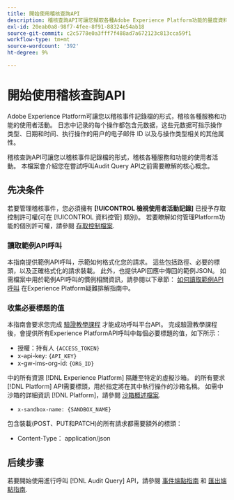 ```yaml
---
title: 開始使用稽核查詢API
description: 稽核查詢API可讓您擷取各種Adobe Experience Platform功能的量度資料。 本檔案會介紹您在嘗試呼叫Audit Query API之前需要瞭解的核心概念。
exl-id: 20eab0a8-98f7-4fee-8f91-88324e54ab18
source-git-commit: c2c5778e0a3fff7f488ad7a672123c813cca59f1
workflow-type: tm+mt
source-wordcount: '392'
ht-degree: 9%

---
```


# 開始使用稽核查詢API

Adobe Experience Platform可讓您以稽核事件記錄檔的形式，稽核各種服務和功能的使用者活動。 日志中记录的每个操作都包含元数据，这些元数据可指示操作类型、日期和时间、执行操作的用户的电子邮件 ID 以及与操作类型相关的其他属性。

稽核查詢API可讓您以稽核事件記錄檔的形式，稽核各種服務和功能的使用者活動。 本檔案會介紹您在嘗試呼叫Audit Query API之前需要瞭解的核心概念。

## 先决条件

若要管理稽核事件，您必須擁有 **[!UICONTROL 檢視使用者活動記錄]** 已授予存取控制許可權(可在 [!UICONTROL 資料控管] 類別)。 若要瞭解如何管理Platform功能的個別許可權，請參閱 [存取控制檔案](../../../../access-control/home.md).

### 讀取範例API呼叫

本指南提供範例API呼叫，示範如何格式化您的請求。 這些包括路徑、必要的標頭，以及正確格式化的請求裝載。 此外，也提供API回應中傳回的範例JSON。 如需檔案中用於範例API呼叫的慣例相關資訊，請參閱以下章節： [如何讀取範例API呼叫](../../../../landing/troubleshooting.md#how-do-i-format-an-api-request) 在Experience Platform疑難排解指南中。

### 收集必要標題的值

本指南會要求您完成 [驗證教學課程](https://www.adobe.com/go/platform-api-authentication-en) 才能成功呼叫平台API。 完成驗證教學課程後，會提供所有Experience PlatformAPI呼叫中每個必要標題的值，如下所示：

* 授權：持有人 `{ACCESS_TOKEN}`
* x-api-key: `{API_KEY}`
* x-gw-ims-org-id: `{ORG_ID}`

中的所有資源 [!DNL Experience Platform] 隔離至特定的虛擬沙箱。 的所有要求 [!DNL Platform] API需要標頭，用於指定將在其中執行操作的沙箱名稱。 如需中沙箱的詳細資訊 [!DNL Platform]，請參閱 [沙箱概述檔案](../../../../sandboxes/home.md).

* `x-sandbox-name: {SANDBOX_NAME}`

包含裝載(POST、PUT和PATCH)的所有請求都需要額外的標頭：

* Content-Type： application/json

## 后续步骤

若要開始使用進行呼叫 [!DNL Audit Query] API，請參閱 [事件端點指南](./events.md) 和 [匯出端點指南](./export.md).

